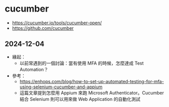 # cucumber

- https://cucumber.io/tools/cucumber-open/
- https://github.com/cucumber

## 2024-12-04

- 緣起：
  - 以前常遇到的一個討論：當有使用 MFA 的時候，怎麼達成 Test Automation？
- 參考：
  - https://enhops.com/blog/how-to-set-up-automated-testing-for-mfa-using-selenium-cucumber-and-appium
  - 這篇文章提到怎麼用 Appium 來跑 Microsoft Authenticator。Cucumber 結合 Selenium 則可以用來做 Web Application 的自動化測試